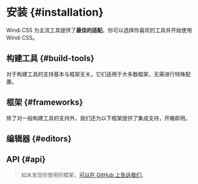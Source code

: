 # 安装 {#installation}

Windi CSS 为主流工具提供了**最佳的适配**。你可以选择你喜欢的工具并开始使用 Windi CSS。

## 构建工具 {#build-tools}

对于构建工具的支持基本与框架无关。它们适用于大多数框架，无需进行特殊配置。

<Integrations class="mb-5" :items="[
  {
    title: 'Vite',
    link: '/integrations/vite',
    logo: 'vite',
  },
  {
    title: 'Webpack',
    link: '/integrations/webpack',
    logo: 'webpack',
  },
  {
    title: 'Rollup',
    link: '/integrations/rollup',
    logo: 'rollup',
  },
  {
    title: 'PostCSS',
    link: '/integrations/postcss',
    logo: 'postcss',
  },
  {
    title: 'CLI',
    link: '/integrations/cli',
    logo: 'cli',
  },
]"/>

## 框架 {#frameworks}

除了对一般构建工具的支持外，我们还为以下框架提供了集成支持，开箱即用。

<Integrations class="mb-5" :items="[
  {
    title: 'Nuxt',
    link: '/integrations/nuxt',
    logo: 'nuxt',
  },
  {
    title: 'Vue CLI',
    link: '/integrations/vue-cli',
    logo: 'vue',
  },
  {
    title: 'Gridsome',
    link: '/integrations/gridsome',
    logo: 'gridsome',
  },
  /*
  {
    title: 'Next.js',
    link: '/integrations/nextjs',
    logo: 'nextjs',
  },
  */
  {
    title: 'Svelte',
    link: '/integrations/svelte',
    logo: 'svelte',
  },
]"/>

## 编辑器 {#editors}

<Integrations class="mb-5" :items="[
  {
    title: 'VS Code',
    link: '/editors/vscode',
    logo: 'vscode',
  },
  {
    title: 'WebStorm',
    link: '/editors/webstorm',
    logo: 'webstorm',
    wip: true
  },
]"/>

## API {#api}

<Integrations class="mb-5" :items="[
  {
    title: 'JavaScript',
    link: '/integrations/javascript',
    logo: 'javascript',
  },
]"/>

<div class="pb-5"></div>

> 如未发现你使用的框架，[可以在 GitHub 上告诉我们](https://github.com/windicss/windicss/issues/new)。
